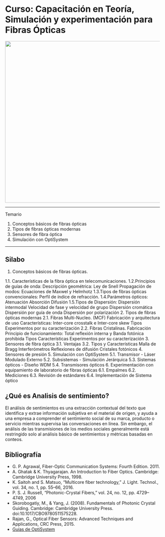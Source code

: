 # Curso: Capacitación en Teoría, Simulación y experimentación para Fibras Ópticas
<img src="https://www.smartoptics.com/wp-content/uploads/2017/05/A2-optical-fiber.png" width="525"/>

*******
Temario  
 1. Conceptos básicos de fibras ópticas
 2. Tipos de fibras ópticas modernas
 3. Sensores de fibra óptica
 4. Simulación con OptiSystem

*******
## Silabo
1. Conceptos básicos de fibras ópticas.

1.1. Características de la fibra óptica en telecomunicaciones.
1.2.Principios de guías de onda:
Descripción geométrica: Ley de Snell
Propagación de modos: Ecuaciones de Maxwel y Helmhotz
1.3.Tipos de fibras ópticas convencionales:
Perfil de índice de refracción.
1.4.Parámetros ópticos:
Atenuación
Absorción
Difusión
1.5.Tipos de Dispersión:
Dispersión intermodal
Velocidad de fase y velocidad de grupo
Dispersión cromática
Dispersión por guía de onda
Dispersión por polarización
2. Tipos de fibras ópticas modernas
2.1. Fibras Multi-Nucleo. (MCF)
Fabricación y arquitectura de uso
Características: Inter-core crosstalk e Inter-core skew
Tipos
Experimentos por su caracterización
2.2. Fibras Cristalinas.
Fabricación
Principio de funcionamiento: Total reflexión interna y Banda fotónica prohibida
Tipos
Características
Experimentos por su caracterización
3. Sensores de fibra óptica
3.1. Ventajas
3.2. Tipos y Características
Malla de Bragg
Interferómetros
Reflexiones de difusión
Cristales fotónicos
4. Sensores de presión
5. Simulación con OptiSystem
5.1. Transmisor - Láser Modulado Externo
5.2. Subsistemas - Simulación Jerárquica
5.3. Sistemas ópticos - Diseño WDM
5.4. Transmisores ópticos
6. Experimentación con equipamiento de laboratorio de fibras ópticas
6.1. Empalmes
6.2. Mediciones
6.3. Revisión de estándares
6.4. Implementación de Sistema óptico

## ¿Qué es Analisis de sentimiento?
El análisis de sentimientos es una extracción contextual del texto que identifica y extrae información subjetiva en el material de origen, y ayuda a una empresa a comprender el sentimiento social de su marca, producto o servicio mientras supervisa las conversaciones en línea. Sin embargo, el análisis de las transmisiones de los medios sociales generalmente está restringido solo al análisis básico de sentimientos y métricas basadas en conteos.

## Bibliografía
- G. P. Agrawal, Fiber-Optic Communication Systems: Fourth Edition. 2011.
- A. Ghatak & K. Thyagarajan. An Introduction to Fiber Optics. Cambridge: Cambridge University Press, 1998.
- K. Saitoh and S. Matsuo, “Multicore fiber technology,” J. Light. Technol., vol. 34, no. 1, pp. 55–66, 2016.
- P. S. J. Russell, “Photonic-Crystal Fibers,” vol. 24, no. 12, pp. 4729–4749, 2006
- Skorobogatiy, M., & Yang, J. (2008). Fundamentals of Photonic Crystal Guiding. Cambridge: Cambridge University Press. doi:10.1017/CBO9780511575228.
- Rajan, G., Optical Fiber Sensors: Advanced Techniques and Applications, CRC Press, 2015.
- [Guías de OptiSystem](https://optiwave.com/category/optisystem-manuals/optisystem-tutorials/) 
